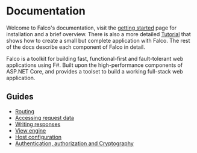 # Documentation

Welcome to Falco's documentation, visit the [getting started](get-started.md) page for installation and a brief overview. There is also a more detailed [Tutorial](tutorial.md) that shows how to create a small but complete application with Falco. The rest of the docs describe each component of Falco in detail.

Falco is a toolkit for building fast, functional-first and fault-tolerant web applications using F#. Built upon the high-performance components of ASP.NET Core, and provides a toolset to build a working full-stack web application.

## Guides

- [Routing](routing.md)
- [Accessing request data](request.md)
- [Writing responses](response.md)
- [View engine](markup.md)
- [Host configuration](host.md)
- [Authentication, authorization and Cryptography](security.md)